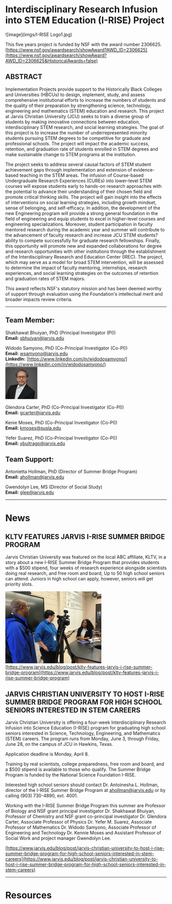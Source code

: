 # Interdisciplinary Research Infusion into STEM Education (I-RISE) Project

![image](imgs/I-RISE Logo1.jpg)

This five years project is funded by NSF with the award number 2306625.
[https://www.nsf.gov/awardsearch/showAward?AWD_ID=2306625](https://www.nsf.gov/awardsearch/showAward?AWD_ID=2306625&HistoricalAwards=false)

## ABSTRACT

Implementation Projects provide support to the Historically Black Colleges and Universities (HBCUs) to design, implement, study, and assess comprehensive institutional efforts to increase the numbers of students and the quality of their preparation by strengthening science, technology, engineering and mathematics (STEM) education and research. This project at Jarvis Christian University (JCU) seeks to train a diverse group of students by making innovative connections between education, interdisciplinary STEM research, and social learning strategies. The goal of this project is to increase the number of underrepresented minority students pursuing STEM degrees to be competitive for graduate and professional schools. The project will impact the academic success, retention, and graduation rate of students enrolled in STEM degrees and make sustainable change to STEM programs at the institution.

The project seeks to address several causal factors of STEM student achievement gaps through implementation and extension of evidence-based teaching in the STEM areas. The infusion of Course-based Undergraduate Research Experiences (CUREs) into lower-level STEM courses will expose students early to hands-on research approaches with the potential to advance their understanding of their chosen field and promote critical thinking skills. The project will gain insight into the effects of interventions on social learning strategies, including growth mindset, sense of belonging, and self-efficacy. In addition, the development of the new Engineering program will provide a strong general foundation in the field of engineering and equip students to excel in higher-level courses and engineering specializations. Moreover, student participation in faculty mentored research during the academic year and summer will contribute to the advancement of faculty research and increase JCU STEM students? ability to compete successfully for graduate research fellowships. Finally, this opportunity will promote new and expanded collaborations for degree and research opportunities with other institutions through the establishment of the Interdisciplinary Research and Education Center (IREC). The project, which may serve as a model for broad STEM intervention, will be assessed to determine the impact of faculty mentoring, internships, research experiences, and social learning strategies on the outcomes of retention and graduation rates of STEM majors.

This award reflects NSF's statutory mission and has been deemed worthy of support through evaluation using the Foundation's intellectual merit and broader impacts review criteria.

---

## Team Member:

Shakhawat Bhuiyan, PhD (Principal Investigator (PI))   
**Email:** [sbhuiyan@jarvis.edu](mailto:sbhuiyan@jarvis.edu)

Widodo Samyono, PhD (Co-Principal Investigator (Co-PI))                                       
**Email:** [wsamyono@jarvis.edu](mailto:wsamyono@jarvis.edu)                                          
**LinkedIn:** [https://www.linkedin.com/in/widodosamyono/](https://www.linkedin.com/in/widodosamyono/)                                                     
![image](imgs/widodo.png)

Glendora Carter, PhD (Co-Principal Investigator (Co-PI))                                                
**Email:** [gcarter@jarvis.edu](mailto:gcarter@jarvis.edu)

Kenie Moses, PhD (Co-Principal Investigator (Co-PI))                               
**Email:** [kmoses@susla.edu](mailto:kmoses@susla.edu)

Yefer Suarez, PhD (Co-Principal Investigator (Co-PI))                        
**Email:** [ybuitrago@jarvis.edu](mailto:ybuitrago@jarvis.edu)

## Team Support:         

Antonietta Hollman, PhD (Director of Summer Bridge Program)            
**Email:** [ahollman@jarvis.edu](mailto:ahollman@jarvis.edu)

Gwendolyn Lee, MS (Director of Social Study)                                        
**Email:** [glee@jarvis.edu](mailto:glee@jarvis.edu)

------

# News

## KLTV FEATURES JARVIS I-RISE SUMMER BRIDGE PROGRAM
Jarvis Christian University was featured on the local ABC affiliate, KLTV, in a story about a new I-RISE Summer Bridge Program that provides students with a $500 stipend, four weeks of research experience alongside scientists doing real research, and free room and board, Up to 50 high school seniors can attend.  Juniors in high school can apply, however, seniors will get priority slots. 
                                                                  
![image](imgs/kltvphoto1.jpg)                                                                 
[https://www.jarvis.edu/blog/post/kltv-features-jarvis-i-rise-summer-bridge-program](https://www.jarvis.edu/blog/post/kltv-features-jarvis-i-rise-summer-bridge-program)

## JARVIS CHRISTIAN UNIVERSITY TO HOST I-RISE SUMMER BRIDGE PROGRAM FOR HIGH SCHOOL SENIORS INTERESTED IN STEM CAREERS
Jarvis Christian University is offering a four-week Interdisciplinary Research Infusion into Science Education (I-RISE) program for graduating high school seniors interested in Science, Technology, Engineering, and Mathematics (STEM) careers.  The program runs from Monday, June 3, through Friday, June 28, on the campus of JCU in Hawkins, Texas.

Application deadline is Monday, April 8.

Training by real scientists, college preparedness, free room and board, and a $500 stipend is available to those who qualify. The Summer Bridge Program is funded by the National Science Foundation I-RISE. 

Interested high school seniors should contact Dr. Antoinesha L. Hollman, director of the I-RISE Summer Bridge Program at ahollman@jarvis.edu or by calling (903) 730-4890, ext. 4001.

Working with the I-RISE Summer Bridge Program this summer are Professor of Biology and NSF grant principal investigator Dr. Shakhawat Bhuiyan, Professor of Chemistry and NSF grant co-principal investigator Dr. Glendora Carter, Associate Professor of Physics Dr. Yefer M. Suarez, Associate Professor of Mathematics Dr. Widodo Samyono, Associate Professor of Engineering and Technology Dr. Kennie Moses and Assistant Professor of Social Work and project manager Gwendolyn Lee.

[https://www.jarvis.edu/blog/post/jarvis-christian-university-to-host-i-rise-summer-bridge-program-for-high-school-seniors-interested-in-stem-careers](https://www.jarvis.edu/blog/post/jarvis-christian-university-to-host-i-rise-summer-bridge-program-for-high-school-seniors-interested-in-stem-careers)

-----------
# Resources

